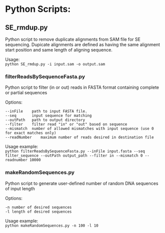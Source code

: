 # Python Scripts:

## SE_rmdup.py

Python script to remove duplicate alignments from SAM file for SE sequencing. Dupicate alignments are defined as having the same alignment start position and same length of aligning sequence.

Usage:\
`python SE_rmdup.py -i input.sam -o output.sam`

### filterReadsBySequenceFasta.py

Python script to filter (in or out) reads in FASTA format containing complete or partial sequences

Options:
```
--inFile	path to input FASTA file.
--seq 		input sequence for matching
--outPath 	path to output directory
--filter 	filter read "in" or "out" based on sequence
--mismatch	number of allowed mismatches with input sequence (use 0 for exact matches only)
--readNumber	maximum number of reads desired in destination file
```
Usage example:\
`python filterReadsBySequenceFasta.py --inFile input.fasta --seq filter_sequence --outPath output_path --filter in --mismatch 0 --readnumber 10000`

### makeRandomSequences.py

Python script to generate user-defined number of random DNA sequences of input length

Options:
```
-n number of desired sequences
-l length of desired sequences
```

Usage example:\
`python makeRandomSequences.py -n 100 -l 10`
